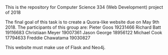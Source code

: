 This is the repository for Computer Science 334 (Web Development) project of 2018

The final goal of this task is to create a Quora-like website due on May 9th 2018.
The participants of this group are:
	Pieter Goos 19231466
	Richard Batt 19116683
	Christiaan Meyer 19007361
	Jason George 18956122
	Michael Cook 17794633
	Freddie Chawatama 19030827

This website must make use of Flask and Neo4j.
